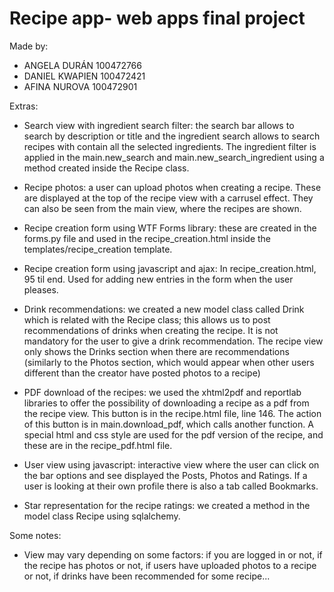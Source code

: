 # Recipe app- web apps final project

Made by:
- ANGELA DURÁN 100472766
- DANIEL KWAPIEN 100472421
- AFINA NUROVA 100472901

Extras:

- Search view with ingredient search filter: the search bar allows to search by description or title and the ingredient search allows
to search recipes with contain all the selected ingredients. The ingredient filter is applied in the main.new_search and main.new_search_ingredient
using a method created inside the Recipe class.

- Recipe photos: a user can upload photos when creating a recipe. These are displayed at the top of the recipe view with a carrusel effect.
They can also be seen from the main view, where the recipes are shown.

- Recipe creation form using WTF Forms library: these are created in the forms.py file and used in the recipe_creation.html
inside the templates/recipe_creation template.

- Recipe creation form using javascript and ajax: In recipe_creation.html, 95 til end. Used for adding new entries in the form when the user
pleases.

- Drink recommendations: we created a new model class called Drink which is related with the Recipe class; this allows us to post recommendations 
of drinks when creating the recipe. It is not mandatory for the user to give a drink recommendation. 
The recipe view only shows the Drinks section when there are recommendations (similarly to the Photos section, which would appear when other users
different than the creator have posted photos to a recipe)

- PDF download of the recipes: we used the xhtml2pdf and reportlab libraries to offer the possibility of downloading a recipe as a pdf from the
recipe view. This button is in the recipe.html file, line 146. The action of this button is in main.download_pdf, which calls another function.
A special html and css style are used for the pdf version of the recipe, and these are in the recipe_pdf.html file.

- User view using javascript: interactive view where the user can click on the bar options and see displayed the Posts, Photos and Ratings. If a user is looking at their own profile there is also a tab called Bookmarks. 

- Star representation for the recipe ratings: we created a method in the model class Recipe using sqlalchemy.

Some notes:
- View may vary depending on some factors: if you are logged in or not, if the recipe has photos or not, if users have uploaded photos to a recipe or not, if drinks have been recommended for some recipe...

